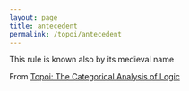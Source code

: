 ```yaml
---
layout: page
title: antecedent
permalink: /topoi/antecedent
---
```

This rule is known also by its medieval name


From [Topoi: The Categorical Analysis of Logic](https://mathgloss.github.io/MathGloss/topoi.html)